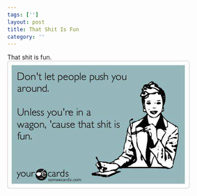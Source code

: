 ```yaml
---
tags: ['']
layout: post
title: That Shit Is Fun
category: ''
---
```

That shit is fun.
![That shit is fun.](/uploads/2012-10-22-that-shit-is-fun.jpg)
